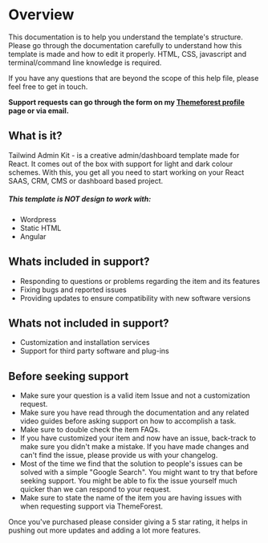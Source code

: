 # Overview

This documentation is to help you understand the template's structure. Please go through the documentation carefully to understand how this template is made and how to edit it properly. HTML, CSS, javascript and terminal/command line knowledge is required.

If you have any questions that are beyond the scope of this help file, please feel free to get in touch.

**Support requests can go through the form on my [Themeforest profile](https://nyasha.me/) page or via email.**

What is it?
-----------

Tailwind Admin Kit - is a creative admin/dashboard template made for React. It comes out of the box with support for light and dark colour schemes. With this, you get all you need to start working on your React SAAS, CRM, CMS or dashboard based project.

##### This template is NOT design to work with:
- Wordpress
- Static HTML
- Angular

Whats included in support?
--------------------------

- Responding to questions or problems regarding the item and its features
- Fixing bugs and reported issues
- Providing updates to ensure compatibility with new software versions

Whats not included in support?
------------------------------

- Customization and installation services
- Support for third party software and plug-ins

Before seeking support
----------------------

- Make sure your question is a valid item Issue and not a customization request.
- Make sure you have read through the documentation and any related video guides before asking support on how to accomplish a task.
- Make sure to double check the item FAQs.
- If you have customized your item and now have an issue, back-track to make sure you didn't make a mistake. If you have made changes and can't find the issue, please provide us with your changelog.
- Most of the time we find that the solution to people's issues can be solved with a simple "Google Search". You might want to try that before seeking support. You might be able to fix the issue yourself much quicker than we can respond to your request.
- Make sure to state the name of the item you are having issues with when requesting support via ThemeForest.

Once you've purchased please consider giving a 5 star rating, it helps in pushing out more updates and adding a lot more features.